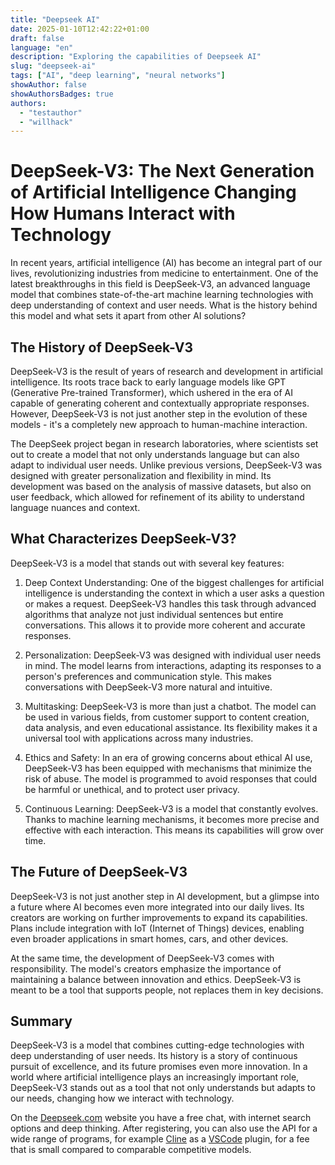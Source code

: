 ```yaml
---
title: "Deepseek AI"  
date: 2025-01-10T12:42:22+01:00
draft: false
language: "en"
description: "Exploring the capabilities of Deepseek AI"
slug: "deepseek-ai" 
tags: ["AI", "deep learning", "neural networks"]
showAuthor: false
showAuthorsBadges: true
authors:
  - "testauthor"
  - "willhack"
---
```


# DeepSeek-V3: The Next Generation of Artificial Intelligence Changing How Humans Interact with Technology

In recent years, artificial intelligence (AI) has become an integral part of our lives, revolutionizing industries from medicine to entertainment. One of the latest breakthroughs in this field is DeepSeek-V3, an advanced language model that combines state-of-the-art machine learning technologies with deep understanding of context and user needs. What is the history behind this model and what sets it apart from other AI solutions?

## The History of DeepSeek-V3

DeepSeek-V3 is the result of years of research and development in artificial intelligence. Its roots trace back to early language models like GPT (Generative Pre-trained Transformer), which ushered in the era of AI capable of generating coherent and contextually appropriate responses. However, DeepSeek-V3 is not just another step in the evolution of these models - it's a completely new approach to human-machine interaction.

The DeepSeek project began in research laboratories, where scientists set out to create a model that not only understands language but can also adapt to individual user needs. Unlike previous versions, DeepSeek-V3 was designed with greater personalization and flexibility in mind. Its development was based on the analysis of massive datasets, but also on user feedback, which allowed for refinement of its ability to understand language nuances and context.

## What Characterizes DeepSeek-V3?

DeepSeek-V3 is a model that stands out with several key features:

1. Deep Context Understanding: One of the biggest challenges for artificial intelligence is understanding the context in which a user asks a question or makes a request. DeepSeek-V3 handles this task through advanced algorithms that analyze not just individual sentences but entire conversations. This allows it to provide more coherent and accurate responses.

2. Personalization: DeepSeek-V3 was designed with individual user needs in mind. The model learns from interactions, adapting its responses to a person's preferences and communication style. This makes conversations with DeepSeek-V3 more natural and intuitive.

3. Multitasking: DeepSeek-V3 is more than just a chatbot. The model can be used in various fields, from customer support to content creation, data analysis, and even educational assistance. Its flexibility makes it a universal tool with applications across many industries.

4. Ethics and Safety: In an era of growing concerns about ethical AI use, DeepSeek-V3 has been equipped with mechanisms that minimize the risk of abuse. The model is programmed to avoid responses that could be harmful or unethical, and to protect user privacy.

5. Continuous Learning: DeepSeek-V3 is a model that constantly evolves. Thanks to machine learning mechanisms, it becomes more precise and effective with each interaction. This means its capabilities will grow over time.

## The Future of DeepSeek-V3

DeepSeek-V3 is not just another step in AI development, but a glimpse into a future where AI becomes even more integrated into our daily lives. Its creators are working on further improvements to expand its capabilities. Plans include integration with IoT (Internet of Things) devices, enabling even broader applications in smart homes, cars, and other devices.

At the same time, the development of DeepSeek-V3 comes with responsibility. The model's creators emphasize the importance of maintaining a balance between innovation and ethics. DeepSeek-V3 is meant to be a tool that supports people, not replaces them in key decisions.

## Summary
DeepSeek-V3 is a model that combines cutting-edge technologies with deep understanding of user needs. Its history is a story of continuous pursuit of excellence, and its future promises even more innovation. In a world where artificial intelligence plays an increasingly important role, DeepSeek-V3 stands out as a tool that not only understands but adapts to our needs, changing how we interact with technology.

On the [Deepseek.com](https://deepseek.com) website you have a free chat, with internet search options and deep thinking. After registering, you can also use the API for a wide range of programs, for example [Cline](https://github.com/nunocoracao/cline) as a [VSCode](https://code.visualstudio.com/) plugin, for a fee that is small compared to comparable competitive models.
